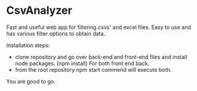 # CsvAnalyzer

Fast and useful web app for filtering csvs' and excel files. Easy to use and has various filter options to obtain data.

Installation steps:
- clone repository and go over back-end and front-end files and install node packages. (npm install) For both front end back.
- from the root repository npm start commend will execute both.

You are good to go.
